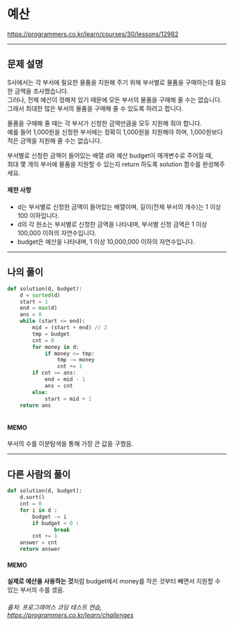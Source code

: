 # 예산
https://programmers.co.kr/learn/courses/30/lessons/12982

***
## 문제 설명
S사에서는 각 부서에 필요한 물품을 지원해 주기 위해 부서별로 물품을 구매하는데 필요한 금액을 조사했습니다.  
그러나, 전체 예산이 정해져 있기 때문에 모든 부서의 물품을 구매해 줄 수는 없습니다.  
그래서 최대한 많은 부서의 물품을 구매해 줄 수 있도록 하려고 합니다.


물품을 구매해 줄 때는 각 부서가 신청한 금액만큼을 모두 지원해 줘야 합니다.  
예를 들어 1,000원을 신청한 부서에는 정확히 1,000원을 지원해야 하며, 1,000원보다 적은 금액을 지원해 줄 수는 없습니다.

부서별로 신청한 금액이 들어있는 배열 d와 예산 budget이 매개변수로 주어질 때,  
최대 몇 개의 부서에 물품을 지원할 수 있는지 return 하도록 solution 함수를 완성해주세요.


#### 제한 사항
- d는 부서별로 신청한 금액이 들어있는 배열이며, 길이(전체 부서의 개수)는 1 이상 100 이하입니다.
- d의 각 원소는 부서별로 신청한 금액을 나타내며, 부서별 신청 금액은 1 이상 100,000 이하의 자연수입니다.
- budget은 예산을 나타내며, 1 이상 10,000,000 이하의 자연수입니다.
  
  
***
## 나의 풀이
```python
def solution(d, budget):
    d = sorted(d)
    start = 1
    end = max(d)
    ans = 0
    while (start <= end):
        mid = (start + end) // 2
        tmp = budget
        cnt = 0
        for money in d:
            if money <= tmp:
                tmp -= money
                cnt += 1
        if cnt >= ans:
            end = mid - 1
            ans = cnt
        else:
            start = mid + 1
    return ans
    
```

#### MEMO  
부서의 수를 이분탐색을 통해 가장 큰 값을 구했음.


***
## 다른 사람의 풀이
```python
def solution(d, budget):
    d.sort()
    cnt = 0
    for i in d :
        budget -= i
        if budget < 0 :
               break
        cnt += 1
    answer = cnt
    return answer

```
#### MEMO
**실제로 예산을 사용하는 것**처럼 budget에서 money를 작은 것부터 빼면서 지원할 수 있는 부서의 수를 셌음.

###### 출처: 프로그래머스 코딩 테스트 연습, https://programmers.co.kr/learn/challenges
